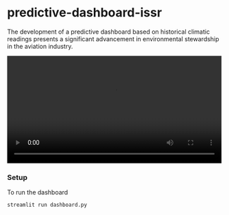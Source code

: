 # predictive-dashboard-issr
The development of a predictive dashboard based on historical climatic readings presents a significant advancement in environmental stewardship in the aviation industry.


<video src="imgs/sc_recording1.mp4" width="500px"></video>
### Setup
To run the dashboard
```
streamlit run dashboard.py
```
